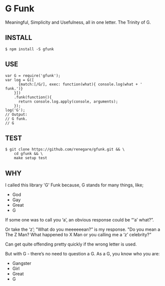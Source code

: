 # G Funk

Meaningful, Simplicity and Usefulness, all in one letter. The Trinity of G.

## INSTALL

```
$ npm install -S gfunk
```

## USE

```
var G = require('gfunk');
var log = G([
      {match:[/G/], exec: function(what){ console.log(what + ' funk.')}
    }])
    .funk(function(){
      return console.log.apply(console, arguments);
    });
log('G');
// Output:
// G funk.
// G
```

## TEST

```
$ git clone https://github.com/renegare/gfunk.git && \
    cd gfunk && \
    make setup test
```
## WHY

I called this library 'G' Funk because, G stands for many things, like;

* God
* Gay
* Great
* G

If some one was to call you ‘a’, an obvious response could be “‘a’ what?”.

Or take the ‘z’; "What do you meeeeeean?” is my response.
"Do you mean a The Z Man? What happened to X Man or you calling me a ‘z’ celebrity?”

Can get quite offending pretty quickly if the wrong letter is used.

But with G - there’s no need to question a G. As a G, you know who you are:

* Gangster
* Girl
* Great
* G
